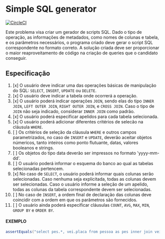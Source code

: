 # Simple SQL generator

[![CircleCI](https://circleci.com/gh/nogsantos/sqlgen.svg?style=svg)](https://circleci.com/gh/nogsantos/sqlgen)

Este problema visa criar um gerador de scripts SQL. Dado o tipo de operação, as informações de metadados, como nomes de colunas e tabela, e os parâmetros necessários, o programa criado deve gerar o script SQL correspondente no formato correto.
A solução criada deve ser proporcionar o maior reaproveitamento de código na criação de queries que o candidato conseguir.

## Especificação

1. [x] O usuário deve indicar uma das operações básicas de manipulação do SQL: `SELECT`, `INSERT`, `UPDATE` ou `DELETE`.
2. [x] O usuário deve indicar a tabela onde ocorrerá a operação.
3. [x] O usuário poderá indicar operações `JOIN`, sendo elas do tipo `INNER JOIN`, `LEFT OUTER JOIN`, `RIGHT OUTER JOIN`, e `CROSS JOIN`. Caso o tipo de `JOIN` não seja indicado, considerar `INNER JOIN` como padrão.
4. [x] O usuário poderá especificar apelidos para cada tabela selecionada.
5. [x] O usuário poderá adicionar diferentes critérios de selecão na cláusula `WHERE`.
6. [ ] Os critérios de seleção da cláusula `WHERE` e outros campos parametrizados, no caso de `INSERT` e `UPDATE`, deverão aceitar objetos númericos, tanto inteiros como ponto flutuante, datas, valores booleanos e strings.
7. [ ] Os objetos do tipo data deverão ser impressos no formato 'yyyy-mm-dd'.
8. [ ] O usuário poderá informar o esquema do banco ao qual as tabelas selecionadas pertencem.
9. [x] No caso de `SELECT`, o usuário poderá informar quais colunas serão selecionadas. Caso nenhuma seja explicitada, todas as colunas devem ser selecionadas. Caso o usuário informe a seleção de um apelido, todas as colunas da tabela correspondente devem ser selecionadas.
10. [ ] No caso de `INSERT`, a ordem final de declaração das colunas deve coincidir com a ordem em que os parâmetros são fornecidos.
11. [ ] O usuário ainda poderá especificar cláusulas `COUNT`, `AVG`, `MAX`, `MIN`, `GROUP BY` e `ORDER BY`.

#### EXEMPLO

```java
assertEquals("select pes.*, vei.placa from pessoa as pes inner join veiculo as vei on pes.rg = vei.rg", SQL.select("pessoa", "pes").join("veiculo", "vei", "rg").columns(new String[]{"pes", "vei.placa"}).toString())
```
